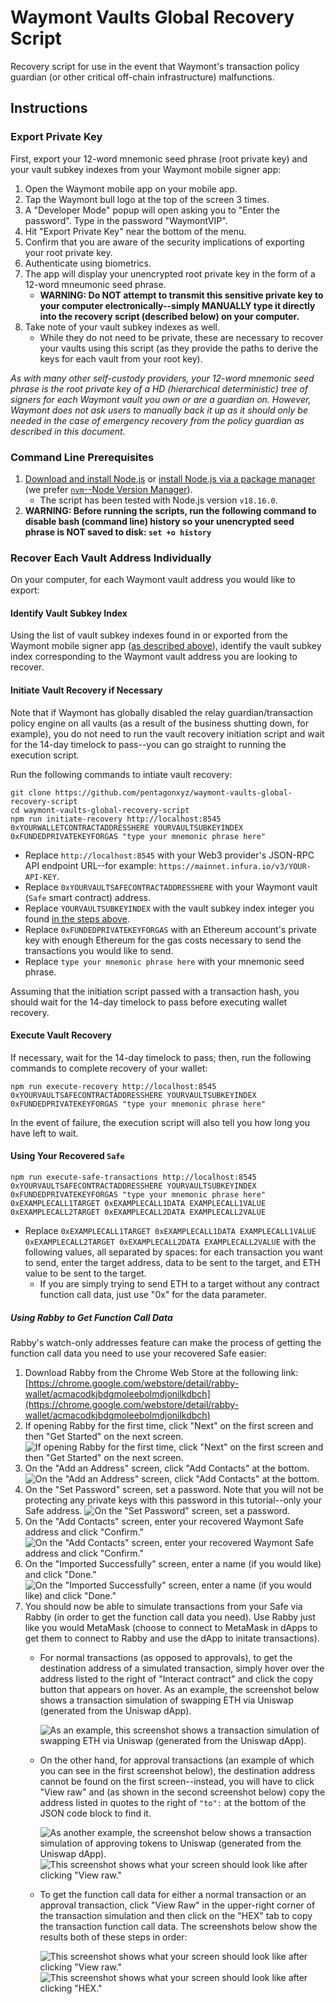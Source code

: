 # Waymont Vaults Global Recovery Script

Recovery script for use in the event that Waymont's transaction policy guardian (or other critical off-chain infrastructure) malfunctions.

## Instructions

### Export Private Key

First, export your 12-word mnemonic seed phrase (root private key) and your vault subkey indexes from your Waymont mobile signer app:

1. Open the Waymont mobile app on your mobile app.
2. Tap the Waymont bull logo at the top of the screen 3 times.
3. A "Developer Mode" popup will open asking you to "Enter the password". Type in the password "WaymontVIP".
4. Hit "Export Private Key" near the bottom of the menu.
5. Confirm that you are aware of the security implications of exporting your root private key.
6. Authenticate using biometrics.
7. The app will display your unencrypted root private key in the form of a 12-word mneumonic seed phrase.
    - **WARNING: Do NOT attempt to transmit this sensitive private key to your computer electronically--simply MANUALLY type it directly into the recovery script (described below) on your computer.**
8. Take note of your vault subkey indexes as well.
    - While they do not need to be private, these are necessary to recover your vaults using this script (as they provide the paths to derive the keys for each vault from your root key).

*As with many other self-custody providers, your 12-word mnemonic seed phrase is the root private key of a HD (hierarchical deterministic) tree of signers for each Waymont vault you own or are a guardian on. However, Waymont does not ask users to manually back it up as it should only be needed in the case of emergency recovery from the policy guardian as described in this document.*

### Command Line Prerequisites

1. [Download and install Node.js](https://nodejs.org/en/download/) or [install Node.js via a package manager](https://nodejs.org/en/download/package-manager/) (we prefer [`nvm`--Node Version Manager](https://github.com/nvm-sh/nvm#install--update-script)).
    - The script has been tested with Node.js version `v18.16.0`.
2. **WARNING: Before running the scripts, run the following command to disable bash (command line) history so your unencrypted seed phrase is NOT saved to disk: `set +o history`**

### Recover Each Vault Address Individually

On your computer, for each Waymont vault address you would like to export:

#### Identify Vault Subkey Index

Using the list of vault subkey indexes found in or exported from the Waymont mobile signer app ([as described above](#export-private-key)), identify the vault subkey index corresponding to the Waymont vault address you are looking to recover.

#### Initiate Vault Recovery if Necessary

Note that if Waymont has globally disabled the relay guardian/transaction policy engine on all vaults (as a result of the business shutting down, for example), you do not need to run the vault recovery initiation script and wait for the 14-day timelock to pass--you can go straight to running the execution script.

Run the following commands to intiate vault recovery:

```
git clone https://github.com/pentagonxyz/waymont-vaults-global-recovery-script
cd waymont-vaults-global-recovery-script
npm run initiate-recovery http://localhost:8545 0xYOURWALLETCONTRACTADDRESSHERE YOURVAULTSUBKEYINDEX 0xFUNDEDPRIVATEKEYFORGAS "type your mnemonic phrase here"
```

- Replace `http://localhost:8545` with your Web3 provider's JSON-RPC API endpoint URL--for example: `https://mainnet.infura.io/v3/YOUR-API-KEY`.
- Replace `0xYOURVAULTSAFECONTRACTADDRESSHERE` with your Waymont vault (`Safe` smart contract) address.
- Replace `YOURVAULTSUBKEYINDEX` with the vault subkey index integer you found [in the steps above](#export-private-key).
- Replace `0xFUNDEDPRIVATEKEYFORGAS` with an Ethereum account's private key with enough Ethereum for the gas costs necessary to send the transactions you would like to send.
- Replace `type your mnemonic phrase here` with your mnemonic seed phrase.

Assuming that the initiation script passed with a transaction hash, you should wait for the 14-day timelock to pass before executing wallet recovery.

#### Execute Vault Recovery

If necessary, wait for the 14-day timelock to pass; then, run the following commands to complete recovery of your wallet:

```
npm run execute-recovery http://localhost:8545 0xYOURVAULTSAFECONTRACTADDRESSHERE YOURVAULTSUBKEYINDEX 0xFUNDEDPRIVATEKEYFORGAS "type your mnemonic phrase here"
```

In the event of failure, the execution script will also tell you how long you have left to wait.

#### Using Your Recovered `Safe`

```
npm run execute-safe-transactions http://localhost:8545 0xYOURVAULTSAFECONTRACTADDRESSHERE YOURVAULTSUBKEYINDEX 0xFUNDEDPRIVATEKEYFORGAS "type your mnemonic phrase here" 0xEXAMPLECALL1TARGET 0xEXAMPLECALL1DATA EXAMPLECALL1VALUE 0xEXAMPLECALL2TARGET 0xEXAMPLECALL2DATA EXAMPLECALL2VALUE
```

- Replace `0xEXAMPLECALL1TARGET 0xEXAMPLECALL1DATA EXAMPLECALL1VALUE 0xEXAMPLECALL2TARGET 0xEXAMPLECALL2DATA EXAMPLECALL2VALUE` with the following values, all separated by spaces: for each transaction you want to send, enter the target address, data to be sent to the target, and ETH value to be sent to the target.
    - If you are simply trying to send ETH to a target without any contract function call data, just use "0x" for the data parameter.

##### Using Rabby to Get Function Call Data

Rabby's watch-only addresses feature can make the process of getting the function call data you need to use your recovered Safe easier:

1. Download Rabby from the Chrome Web Store at the following link: [https://chrome.google.com/webstore/detail/rabby-wallet/acmacodkjbdgmoleebolmdjonilkdbch](https://chrome.google.com/webstore/detail/rabby-wallet/acmacodkjbdgmoleebolmdjonilkdbch)
2. If opening Rabby for the first time, click "Next" on the first screen and then "Get Started" on the next screen.
    ![If opening Rabby for the first time, click "Next" on the first screen and then "Get Started" on the next screen.](docs/rabby-onboarding.png)
3. On the "Add an Address" screen, click "Add Contacts" at the bottom.
    ![On the "Add an Address" screen, click "Add Contacts" at the bottom.](docs/rabby-add-address.png)
4. On the "Set Password" screen, set a password. Note that you will not be protecting any private keys with this password in this tutorial--only your Safe address.
    ![On the "Set Password" screen, set a password.](docs/rabby-set-password.png)
5. On the "Add Contacts" screen, enter your recovered Waymont Safe address and click "Confirm."
    ![On the "Add Contacts" screen, enter your recovered Waymont Safe address and click "Confirm."](docs/rabby-add-contacts.png)
6. On the "Imported Successfully" screen, enter a name (if you would like) and click "Done."
    ![On the "Imported Successfully" screen, enter a name (if you would like) and click "Done."](docs/rabby-imported-successfully.png)
7. You should now be able to simulate transactions from your Safe via Rabby (in order to get the function call data you need). Use Rabby just like you would MetaMask (choose to connect to MetaMask in dApps to get them to connect to Rabby and use the dApp to initate transactions).
    - For normal transactions (as opposed to approvals), to get the destination address of a simulated transaction, simply hover over the address listed to the right of "Interact contract" and click the copy button that appears on hover. As an example, the screenshot below shows a transaction simulation of swapping ETH via Uniswap (generated from the Uniswap dApp).

        ![As an example, this screenshot shows a transaction simulation of swapping ETH via Uniswap (generated from the Uniswap dApp).](docs/rabby-tx-swap.png)
    - On the other hand, for approval transactions (an example of which you can see in the first screenshot below), the destination address cannot be found on the first screen--instead, you will have to click "View raw" and (as shown in the second screenshot below) copy the address listed in quotes to the right of `"to":` at the bottom of the JSON code block to find it.

        ![As another example, the screenshot below shows a transaction simulation of approving tokens to Uniswap (generated from the Uniswap dApp).](docs/rabby-tx-approve.png)
        ![This screenshot shows what your screen should look like after clicking "View raw."](docs/rabby-tx-raw-data.png)
    - To get the function call data for either a normal transaction or an approval transaction, click "View Raw" in the upper-right corner of the transaction simulation and then click on the "HEX" tab to copy the transaction function call data. The screenshots below show the results both of these steps in order:

        ![This screenshot shows what your screen should look like after clicking "View raw."](docs/rabby-tx-raw-data.png)
        ![This screenshot shows what your screen should look like after clicking "HEX."](docs/rabby-tx-raw-hex.png)
